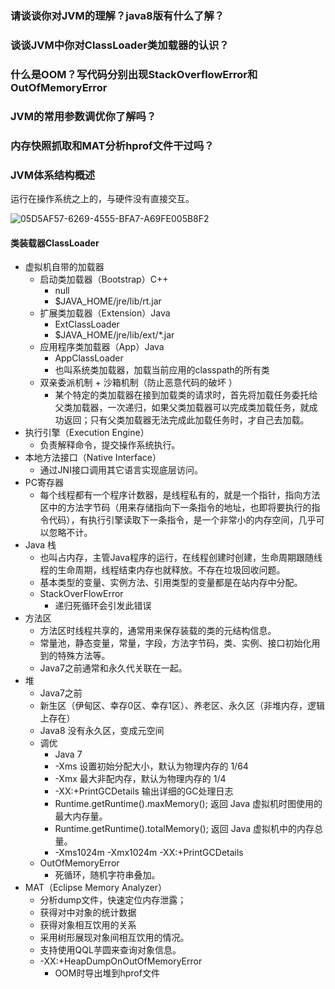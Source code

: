  ### 请谈谈你对JVM的理解？java8版有什么了解？



### 谈谈JVM中你对ClassLoader类加载器的认识？

### 什么是OOM？写代码分别出现StackOverflowError和OutOfMemoryError

### JVM的常用参数调优你了解吗？

### 内存快照抓取和MAT分析hprof文件干过吗？

### JVM体系结构概述

运行在操作系统之上的，与硬件没有直接交互。

![05D5AF57-6269-4555-BFA7-A69FE005B8F2](/Users/yanam/gitee/collect/imgs/05D5AF57-6269-4555-BFA7-A69FE005B8F2.png)

#### 类装载器ClassLoader

- 虚拟机自带的加载器
  - 启动类加载器（Bootstrap）C++  
    - null
    - $JAVA_HOME/jre/lib/rt.jar
  - 扩展类加载器（Extension）Java   
    - ExtClassLoader
    - $JAVA_HOME/jre/lib/ext/*.jar
  - 应用程序类加载器（App）Java 
    - AppClassLoader
    - 也叫系统类加载器，加载当前应用的classpath的所有类 
  - 双亲委派机制 + 沙箱机制（防止恶意代码的破坏 ）
    - 某个特定的类加载器在接到加载类的请求时，首先将加载任务委托给父类加载器，一次递归，如果父类加载器可以完成类加载任务，就成功返回；只有父类加载器无法完成此加载任务时，才自己去加载。
- 执行引擎（Execution Engine）
  - 负责解释命令，提交操作系统执行。
- 本地方法接口（Native Interface）
  - 通过JNI接口调用其它语言实现底层访问。
- PC寄存器
  - 每个线程都有一个程序计数器，是线程私有的，就是一个指针，指向方法区中的方法字节码（用来存储指向下一条指令的地址，也即将要执行的指令代码），有执行引擎读取下一条指令，是一个非常小的内存空间，几乎可以忽略不计。
- Java 栈
  - 也叫占内存，主管Java程序的运行，在线程创建时创建，生命周期跟随线程的生命周期，线程结束内存也就释放。不存在垃圾回收问题。
  - 基本类型的变量、实例方法、引用类型的变量都是在站内存中分配。
  - StackOverFlowError
    - 递归死循环会引发此错误
- 方法区
  - 方法区时线程共享的，通常用来保存装载的类的元结构信息。
  - 常量池，静态变量，常量，字段，方法字节码，类、实例、接口初始化用到的特殊方法等。
  - Java7之前通常和永久代关联在一起。
- 堆
  - Java7之前
  - 新生区（伊甸区、幸存0区、幸存1区）、养老区、永久区（非堆内存，逻辑上存在）
  - Java8 没有永久区，变成元空间
  - 调优
    - Java 7
    - -Xms 设置初始分配大小，默认为物理内存的 1/64 
    - -Xmx 最大非配内存，默认为物理内存的 1/4
    - -XX:+PrintGCDetails 输出详细的GC处理日志
    - Runtime.getRuntime().maxMemory(); 返回 Java 虚拟机时图使用的最大内存量。
    - Runtime.getRuntime().totalMemory(); 返回 Java 虚拟机中的内存总量。
    - -Xms1024m -Xmx1024m -XX:+PrintGCDetails
  - OutOfMemoryError
    - 死循环，随机字符串叠加。
- MAT（Eclipse Memory Analyzer）
  - 分析dump文件，快速定位内存泄露；
  - 获得对中对象的统计数据
  - 获得对象相互饮用的关系
  - 采用树形展现对象间相互饮用的情况。
  - 支持使用QQL芋圆来查询对象信息。
  - -XX:+HeapDumpOnOutOfMemoryError
    - OOM时导出堆到hprof文件


